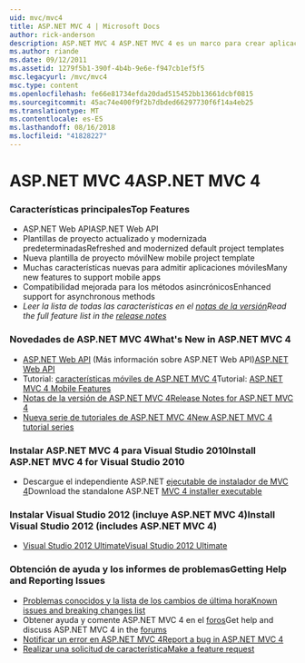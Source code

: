 ```yaml
---
uid: mvc/mvc4
title: ASP.NET MVC 4 | Microsoft Docs
author: rick-anderson
description: ASP.NET MVC 4 ASP.NET MVC 4 es un marco para crear aplicaciones web escalable y basada en estándares con los patrones de diseño bien establecido y la eficacia de AS....
ms.author: riande
ms.date: 09/12/2011
ms.assetid: 1279f5b1-390f-4b4b-9e6e-f947cb1ef5f5
msc.legacyurl: /mvc/mvc4
msc.type: content
ms.openlocfilehash: fe66e81734efda20dad515452bb13661dcbf0815
ms.sourcegitcommit: 45ac74e400f9f2b7dbded66297730f6f14a4eb25
ms.translationtype: MT
ms.contentlocale: es-ES
ms.lasthandoff: 08/16/2018
ms.locfileid: "41828227"
---
```

<a name="aspnet-mvc-4"></a><span data-ttu-id="55066-103">ASP.NET MVC 4</span><span class="sxs-lookup"><span data-stu-id="55066-103">ASP.NET MVC 4</span></span>
====================
### <a name="top-features"></a><span data-ttu-id="55066-104">Características principales</span><span class="sxs-lookup"><span data-stu-id="55066-104">Top Features</span></span>

- <span data-ttu-id="55066-105">ASP.NET Web API</span><span class="sxs-lookup"><span data-stu-id="55066-105">ASP.NET Web API</span></span>
- <span data-ttu-id="55066-106">Plantillas de proyecto actualizado y modernizada predeterminadas</span><span class="sxs-lookup"><span data-stu-id="55066-106">Refreshed and modernized default project templates</span></span>
- <span data-ttu-id="55066-107">Nueva plantilla de proyecto móvil</span><span class="sxs-lookup"><span data-stu-id="55066-107">New mobile project template</span></span>
- <span data-ttu-id="55066-108">Muchas características nuevas para admitir aplicaciones móviles</span><span class="sxs-lookup"><span data-stu-id="55066-108">Many new features to support mobile apps</span></span>
- <span data-ttu-id="55066-109">Compatibilidad mejorada para los métodos asincrónicos</span><span class="sxs-lookup"><span data-stu-id="55066-109">Enhanced support for asynchronous methods</span></span>
- <span data-ttu-id="55066-110">*Leer la lista de todas las características en el [notas de la versión](../whitepapers/mvc4-release-notes.md)*</span><span class="sxs-lookup"><span data-stu-id="55066-110">*Read the full feature list in the [release notes](../whitepapers/mvc4-release-notes.md)*</span></span>


### <a name="whats-new-in-aspnet-mvc-4"></a><span data-ttu-id="55066-111">Novedades de ASP.NET MVC 4</span><span class="sxs-lookup"><span data-stu-id="55066-111">What's New in ASP.NET MVC 4</span></span>

- <span data-ttu-id="55066-112">[ASP.NET Web API](../web-api/index.md) (Más información sobre ASP.NET Web API)</span><span class="sxs-lookup"><span data-stu-id="55066-112">[ASP.NET Web API](../web-api/index.md)</span></span>
- <span data-ttu-id="55066-113">Tutorial: [características móviles de ASP.NET MVC 4](overview/older-versions/aspnet-mvc-4-mobile-features.md)</span><span class="sxs-lookup"><span data-stu-id="55066-113">Tutorial: [ASP.NET MVC 4 Mobile Features](overview/older-versions/aspnet-mvc-4-mobile-features.md)</span></span>
- [<span data-ttu-id="55066-114">Notas de la versión de ASP.NET MVC 4</span><span class="sxs-lookup"><span data-stu-id="55066-114">Release Notes for ASP.NET MVC 4</span></span>](../whitepapers/mvc4-release-notes.md)
- [<span data-ttu-id="55066-115">Nueva serie de tutoriales de ASP.NET MVC 4</span><span class="sxs-lookup"><span data-stu-id="55066-115">New ASP.NET MVC 4 tutorial series</span></span>](overview/older-versions/getting-started-with-aspnet-mvc4/intro-to-aspnet-mvc-4.md)


### <a name="install-aspnet-mvc-4-for-visual-studio-2010"></a><span data-ttu-id="55066-116">Instalar ASP.NET MVC 4 para Visual Studio 2010</span><span class="sxs-lookup"><span data-stu-id="55066-116">Install ASP.NET MVC 4 for Visual Studio 2010</span></span>

- <span data-ttu-id="55066-117">Descargue el independiente ASP.NET [ejecutable de instalador de MVC 4](https://www.microsoft.com/download/details.aspx?id=30683)</span><span class="sxs-lookup"><span data-stu-id="55066-117">Download the standalone ASP.NET [MVC 4 installer executable](https://www.microsoft.com/download/details.aspx?id=30683)</span></span>


### <a name="install-visual-studio-2012-includes-aspnet-mvc-4"></a><span data-ttu-id="55066-118">Instalar Visual Studio 2012 (incluye ASP.NET MVC 4)</span><span class="sxs-lookup"><span data-stu-id="55066-118">Install Visual Studio 2012 (includes ASP.NET MVC 4)</span></span>

- [<span data-ttu-id="55066-119">Visual Studio 2012 Ultimate</span><span class="sxs-lookup"><span data-stu-id="55066-119">Visual Studio 2012 Ultimate</span></span>](https://go.microsoft.com/fwlink/?linkid=247148)


### <a name="getting-help-and-reporting-issues"></a><span data-ttu-id="55066-120">Obtención de ayuda y los informes de problemas</span><span class="sxs-lookup"><span data-stu-id="55066-120">Getting Help and Reporting Issues</span></span>

- [<span data-ttu-id="55066-121">Problemas conocidos y la lista de los cambios de última hora</span><span class="sxs-lookup"><span data-stu-id="55066-121">Known issues and breaking changes list</span></span>](../whitepapers/mvc4-release-notes.md#_Toc303253815)
- <span data-ttu-id="55066-122">Obtener ayuda y comente ASP.NET MVC 4 en el [foros](https://forums.asp.net/1146.aspx)</span><span class="sxs-lookup"><span data-stu-id="55066-122">Get help and discuss ASP.NET MVC 4 in the [forums](https://forums.asp.net/1146.aspx)</span></span>
- [<span data-ttu-id="55066-123">Notificar un error en ASP.NET MVC 4</span><span class="sxs-lookup"><span data-stu-id="55066-123">Report a bug in ASP.NET MVC 4</span></span>](https://github.com/aspnet/AspNetWebStack/issues)
- [<span data-ttu-id="55066-124">Realizar una solicitud de característica</span><span class="sxs-lookup"><span data-stu-id="55066-124">Make a feature request</span></span>](http://aspnet.uservoice.com/forums/41201-asp-net-mvc)
